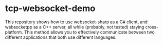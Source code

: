 # tcp-websocket-demo

This repository shows how to use websocket-sharp as a C# client, and websocketpp as a C++ server, all while (probably, not tested) staying cross-platform.
This method allows you to effectively communicate between two different applications that both use different languages.
